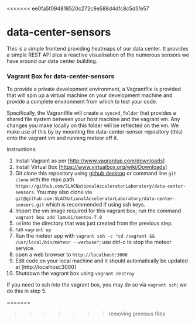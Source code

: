 <<<<<<< ee0fa5f094818520c272c9e588d4dfc8c5d5fe57
# data-center-sensors

This is a simple frontend providing heatmaps of our data center. It provides a simple REST API plus a reactive visualisation of the numerous sensors we have around our data center building.


### Vagrant Box for data-center-sensors

To provide a private development environment, a Vagrantfile is provided that will spin up a virtual machine on your development machine and provide a complete environment from which to test your code.

Specifically, the Vagrantfile will create a `synced_folder` that provides a shared file system between your host machine and the vagrant vm. Any changes you make locally on this folder will be reflected on the vm. We make use of this by by mounting the data-center-sensor repository (this) onto the vagrant vm and running meteor off it.

Instructions:

1. Install Vagrant as per [http://www.vagrantup.com/downloads]
2. Install Virtual Box [https://www.virtualbox.org/wiki/Downloads]
3. Git clone this repository using [github desktop](https://desktop.github.com/) or command line `git clone` with the repo path `https://github.com/SLACNationalAcceleratorLaboratory/data-center-sensors`. You may also clone via `git@github.com:SLACNationalAcceleratorLaboratory/data-center-sensors.git` which is recommended if using ssh keys.
4. Import the vm image required for this vagrant box; run the command `vagrant box add lamudi/centos-7.0`
5. `cd` into the directory that was just created from the previous step.
6. run `vagrant up`
7. Run the meteor app with `vagrant ssh -c "cd /vagrant && /usr/local/bin/meteor --verbose"`; use ctrl-c to stop the meteor service.
8. open a web browser to `http://localhost:3000`
9. Edit code on your local machine and it should automatically be updated at [http://localhost:3000]
10. Shutdown the vagrant box using `vagrant destroy`

If you need to ssh into the vagrant box, you may do so via `vagrant ssh`; we do this in step 5.

=======
>>>>>>> removing previous files
